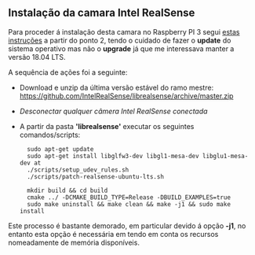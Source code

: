 ## Instalação da camara Intel RealSense
Para proceder á instalação desta camara no Raspberry PI 3 segui [estas instruções](https://dev.intelrealsense.com/docs/using-depth-camera-with-raspberry-pi-3#section-installation-instructions) a partir do ponto 2, tendo o cuidado de fazer o __update__ do sistema operativo mas não o __upgrade__ já que me interessava manter a versão 18.04 LTS.

A sequência de ações foi a seguinte:
- Download e unzip da última versão estável do ramo mestre: https://github.com/IntelRealSense/librealsense/archive/master.zip
- _Desconectar qualquer câmera Intel RealSense conectada_
- A partir da pasta __'librealsense'__ executar os seguintes comandos/scripts:

        sudo apt-get update 
        sudo apt-get install libglfw3-dev libgl1-mesa-dev libglu1-mesa-dev at
        ./scripts/setup_udev_rules.sh
        ./scripts/patch-realsense-ubuntu-lts.sh
        
        mkdir build && cd build
        cmake ../ -DCMAKE_BUILD_TYPE=Release -DBUILD_EXAMPLES=true
        sudo make uninstall && make clean && make -j1 && sudo make install

Este processo é bastante demorado, em particular devido á opção __-j1__, no entanto esta opção é necessária em tendo em conta os recursos nomeadamente de memória disponíveis.


